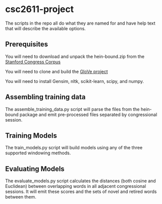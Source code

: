 # csc2611-project

The scripts in the repo all do what they are named for and have help text that will describe the available options.

## Prerequisites
You will need to download and unpack the hein-bound.zip from the [Stanford Congress Corpus](https://data.stanford.edu/congress_text)

You will need to clone and build the [GloVe project](https://github.com/stanfordnlp/GloVe/tree/master/src)

You will need to install Gensim, nltk, scikit-learn, scipy, and numpy.

## Assembling training data

The assemble_training_data.py script will parse the files from the hein-bound package and emit pre-processed files separated by congressional session.

## Training Models

The train_models.py script will build models using any of the three supported windowing methods.

## Evaluating Models

The evaluate_models.py script calculates the distances (both cosine and Euclidean) between overlapping words in all adjacent congressional sessions.  It will emit these scores and the sets of novel and retired words between them.
